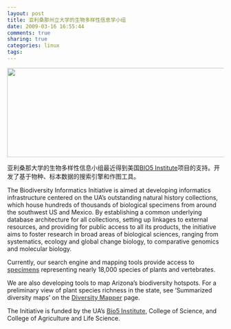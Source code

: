 ```yaml
---
layout: post
title: 亚利桑那州立大学的生物多样性信息学小组
date: 2009-03-16 16:55:44
comments: true
sharing: true
categories: linux
tags: 
---
```


<p>
<img src="/Blogs/image.axd?picture=2009%2f3%2f2009-03-16_165646.png" alt="" width="639" height="207" />
</p>
<p>
亚利桑那大学的生物多样性信息小组最近得到美国<a href="http://www.bio5.org/">BIO5 Institute</a>项目的支持。开发了基于物种、标本数据的搜索引擎和作图工具。
</p>
<p>
The Biodiversity Informatics Initiative is aimed at developing informatics infrastructure centered on the UA&rsquo;s outstanding natural history collections, which house hundreds of thousands of biological specimens from around the southwest US and Mexico. By establishing a common underlying database architecture for all collections, setting up linkages to external resources, and providing for public access to all its products, the initiative aims to foster research in broad areas of biological sciences, ranging from systematics, ecology and global change biology, to comparative genomics and molecular biology.
</p>
<p>
Currently, our search engine and mapping tools provide access to <a href="http://loco.biosci.arizona.edu/bdii/databases/" target="_blank"><strong><font color="#666666">specimens</font></strong></a> representing nearly 18,000 species of plants and vertebrates.
</p>
<p>
We are also developing tools to map Arizona&rsquo;s biodiversity hotspots. For a preliminary view of plant species richness in the state, see &lsquo;Summarized diversity maps&rsquo; on the <a href="http://loco.biosci.arizona.edu/ua_collections/diversity_mapper/Scripts/PHP/BCD/bcd_getTaxonMapsList.php"><strong><font color="#666666">Diversity Mapper</font></strong></a> page.
</p>
<p>
The Initiative is funded by the UA&rsquo;s <a href="http://www.bio5.org/"><strong><font color="#666666">Bio5 Institute</font></strong></a>, College of Science, and College of Agriculture and Life Science.
</p>
